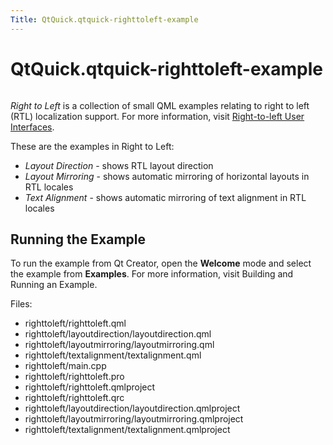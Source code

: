 ```yaml
---
Title: QtQuick.qtquick-righttoleft-example
---
```


# QtQuick.qtquick-righttoleft-example

<span class="subtitle"></span>
<!-- $$$righttoleft-description -->
<p class="centerAlign"><img src="https://developer.ubuntu.com/static/devportal_uploaded/ce50c8dd-c657-4099-bace-fee699fb985f-../qtquick-righttoleft-example/images/qml-righttoleft-example.png" alt="" /></p><p><i>Right to Left</i> is a collection of small QML examples relating to right to left (RTL) localization support. For more information, visit <a href="QtQuick.qtquick-positioning-righttoleft.md">Right-to-left User Interfaces</a>.</p>
<p>These are the examples in Right to Left:</p>
<ul>
<li><i>Layout Direction</i> - shows RTL layout direction</li>
<li><i>Layout Mirroring</i> - shows automatic mirroring of horizontal layouts in RTL locales</li>
<li><i>Text Alignment</i> - shows automatic mirroring of text alignment in RTL locales</li>
</ul>
<h2 id="running-the-example">Running the Example</h2>
<p>To run the example from Qt Creator, open the <b>Welcome</b> mode and select the example from <b>Examples</b>. For more information, visit Building and Running an Example.</p>
<p>Files:</p>
<ul>
<li>righttoleft/righttoleft.qml</li>
<li>righttoleft/layoutdirection/layoutdirection.qml</li>
<li>righttoleft/layoutmirroring/layoutmirroring.qml</li>
<li>righttoleft/textalignment/textalignment.qml</li>
<li>righttoleft/main.cpp</li>
<li>righttoleft/righttoleft.pro</li>
<li>righttoleft/righttoleft.qmlproject</li>
<li>righttoleft/righttoleft.qrc</li>
<li>righttoleft/layoutdirection/layoutdirection.qmlproject</li>
<li>righttoleft/layoutmirroring/layoutmirroring.qmlproject</li>
<li>righttoleft/textalignment/textalignment.qmlproject</li>
</ul>
<!-- @@@righttoleft -->
